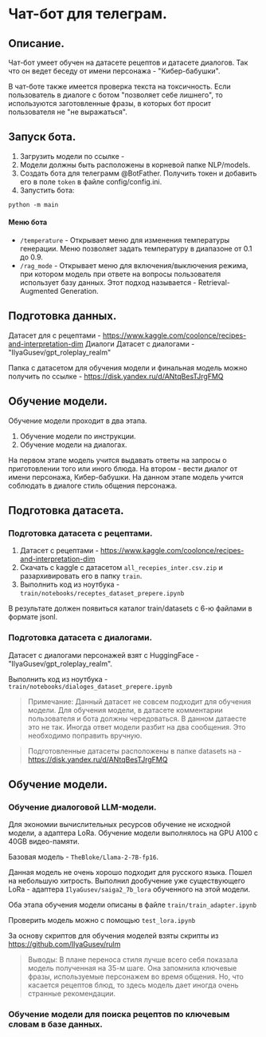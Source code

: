 # Чат-бот для телеграм.

## Описание.

Чат-бот умеет обучен на датасете рецептов и датасете диалогов. Так что он ведет беседу от имени персонажа - "Кибер-бабушки".

В чат-боте также имеется проверка текста на токсичность. 
Если пользователь в диалоге с ботом "позволяет себе лишнего", то используются заготовленные фразы, в которых бот просит пользователя не "не выражаться".


## Запуск бота.

1. Загрузить модели по ссылке - 
2. Модели должны быть расположены в корневой папке NLP/models.
3. Создать бота для телеграмм @BotFather. Получить токен и добавить его в поле `token` в файле config/config.ini.
4. Запустить бота: 
```
python -m main
```
#### Меню бота
* `/temperature` - Открывает меню для изменения температуры генерации. Меню позволяет задать температуру в диапазоне от 0.1 до 0.9.
* `/rag_mode` - Открывает меню для включения/выключения режима, при котором модель при ответе на вопросы пользователя использует базу данных. Этот подход называется - Retrieval-Augmented Generation.


## Подготовка данных.

Датасет для с рецептами - 
https://www.kaggle.com/coolonce/recipes-and-interpretation-dim
Диалоги Датасет с диалогами - "IlyaGusev/gpt_roleplay_realm"

Папка с датасетом для обучения модели и финальная модель можно получить по ссылке - https://disk.yandex.ru/d/ANtqBesTJrgFMQ


## Обучение модели.

Обучение модели проходит в два этапа.
1. Обучение модели по инструкции.
2. Обучение модели на диалогах.

На первом этапе модель учится выдавать ответы на запросы о приготовлении того или иного блюда.
На втором - вести диалог от имени персонажа, Кибер-бабушки. На данном этапе модель учится соблюдать в диалоге стиль общения персонажа.

## Подготовка датасета.
### Подготовка датасета с рецептами.
1. Датасет с рецептами - https://www.kaggle.com/coolonce/recipes-and-interpretation-dim
2. Скачать с kaggle с датасетом `all_recepies_inter.csv.zip` и разархивировать его в папку `train`.
3. Выполнить код из ноутбука - `train/notebooks/receptes_dataset_prepere.ipynb`

В результате должен появиться каталог train/datasets с 6-ю файлами в формате jsonl. 

### Подготовка датасета с диалогами.
Датасет с диалогами персонажей взят с HuggingFace - "IlyaGusev/gpt_roleplay_realm".

Выполнить код из ноутбука - `train/notebooks/dialoges_dataset_prepere.ipynb`

> Примечание: Данный датасет не совсем подходит для обучения модели. 
Для обучения модели, в датасете комментарии пользователя и бота должны чередоваться. В данном датаесте это не так. Иногда ответ модели разбит на два сообщения. Это необходимо поправить вручную.

>Подготовленные датасеты расположены в папке datasets на - https://disk.yandex.ru/d/ANtqBesTJrgFMQ
 

## Обучение модели.

### Обучение диалоговой LLM-модели.
Для экономии вычислительных ресурсов обучение не исходной модели, а адаптера LoRa.
Обучение модели выполнялось на GPU A100 c 40GB видео-памяти.

Базовая модель - `TheBloke/Llama-2-7B-fp16`.

Данная модель не очень хорошо подходит для русского языка. 
Пошел на небольшую хитрость. Выполнил дообучение уже существующего LoRa - адаптера `IlyaGusev/saiga2_7b_lora` обученного на этой модели.

Оба этапа обучения модели описаны в файле `train/train_adapter.ipynb`

Проверить модель можно с помощью `test_lora.ipynb`

За основу скриптов для обучения моделей взяты скрипты из https://github.com/IlyaGusev/rulm 

> Выводы: В плане переноса стиля лучше всего себя показала модель полученная на 35-м шаге. Она запомнила ключевые фразы, используемые персонажем во время общения. 
Но, что касается рецептов блюд, то здесь модель дает иногда очень странные рекомендации.

### Обучение модели для поиска рецептов по ключевым словам в базе данных.



